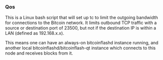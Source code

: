 ### Qos ###

This is a Linux bash script that will set up tc to limit the outgoing bandwidth for connections to the Bitcoin network. It limits outbound TCP traffic with a source or destination port of 23500, but not if the destination IP is within a LAN (defined as 192.168.x.x).

This means one can have an always-on bitcoinflashd instance running, and another local bitcoinflashd/bitcoinflash-qt instance which connects to this node and receives blocks from it.
